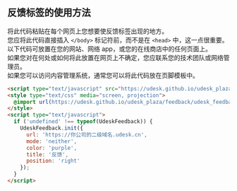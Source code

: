 
反馈标签的使用方法
---------------------------

将此代码粘贴在每个网页上您想要使反馈标签出现的地方。<br>
您应将此代码直接插入 `</body>` 标记符前，而不是在 `<head>` 中，这一点很重要。<br>
以下代码可放置在您的网站、网络 app，或您的在线商店中的任何页面上。<br>
如果您对在何处或如何将此放置在网页上不确定，您应联系您的技术团队或网络管理员。<br>
如果您可以访问内容管理系统，通常您可以将此代码放在页脚模板中。<br>

```html
<script type="text/javascript" src="https://udesk.github.io/udesk_plaza/feedback/udesk_feedback.js"></script>
<style type="text/css" media="screen, projection">
  @import url(https://udesk.github.io/udesk_plaza/feedback/udesk_feedback.css);
</style>
<script type="text/javascript">
  if ('undefined' !== typeof(UdeskFeedback)) {
    UdeskFeedback.init({
      url: 'https://你公司的二级域名.udesk.cn',
      mode: 'neither',
      color: 'purple',
      title: '反馈',
      position: 'right'
    });
  }
</script>
```

